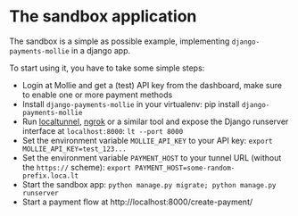 # The sandbox application

The sandbox is a simple as possible example, implementing `django-payments-mollie` in a django app.

To start using it, you have to take some simple steps:

- Login at Mollie and get a (test) API key from the dashboard, make sure to enable one or more payment methods
- Install `django-payments-mollie` in your virtualenv: pip install `django-payments-mollie`
- Run [localtunnel](https://github.com/localtunnel/localtunnel), [ngrok](https://ngrok.com/) or a similar tool and expose the Django runserver interface at `localhost:8000`: `lt --port 8000`
- Set the environment variable `MOLLIE_API_KEY` to your API key: `export MOLLIE_API_KEY=test_123...`
- Set the environment variable `PAYMENT_HOST` to your tunnel URL (without the `https://` scheme): `export PAYMENT_HOST=some-random-prefix.loca.lt`
- Start the sandbox app: `python manage.py migrate; python manage.py runserver`
- Start a payment flow at http://localhost:8000/create-payment/
